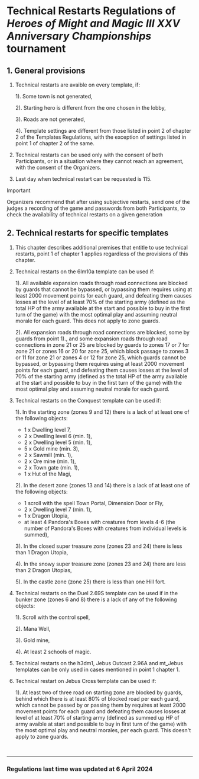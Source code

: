 # Technical Restarts Regulations of *Heroes of Might and Magic III XXV Anniversary Championships* tournament

## 1. General provisions

1. Technical restarts are avaible on every template, if:

    1). Some town is not generated,

    2). Starting hero is different from the one chosen in the lobby,

    3). Roads are not generated,

    4). Template settings are different from those listed in point 2 of chapter 2 of the Templates Regulations, with the exception of settings listed in point 1 of chapter 2 of the same.

2. Technical restarts can be used only with the consent of both Participants, or in a situation where they cannot reach an agreement, with the consent of the Organizers.

3. Last day when technical restart can be requested is 115.

> [!IMPORTANT]
> Organizers recommend that after using subjective restarts, send one of the judges a recording of the game and passwords from both Participants, to check the availability of technical restarts on a given generation

## 2. Technical restarts for specific templates

1. This chapter describes additional premises that entitle to use technical restarts, point 1 of chapter 1 applies regardless of the provisions of this chapter.

2. Technical restarts on the 6lm10a template can be used if:

    1). All available expansion roads through road connections are blocked by guards that cannot be bypassed, or bypassing them requires using at least 2000 movement points for each guard, and defeating them causes losses at the level of at least 70% of the starting army (defined as the total HP of the army available at the start and possible to buy in the first turn of the game) with the most optimal play and assuming neutral morale for each guard. This does not apply to zone guards.

    2). All expansion roads through road connections are blocked, some by guards from point 1)., and some expansion roads through road connections in zone 21 or 25 are blocked by guards to zones 17 or 7 for zone 21 or zones 16 or 20 for zone 25, which block passage to zones 3 or 11 for zone 21 or zones 4 or 12 for zone 25, which guards cannot be bypassed, or bypassing them requires using at least 2000 movement points for each guard, and defeating them causes losses at the level of 70% of the starting army (defined as the total HP of the army available at the start and possible to buy in the first turn of the game) with the most optimal play and assuming neutral morale for each guard.

3. Technical restarts on the Conquest template can be used if:

    1). In the starting zone (zones 9 and 12) there is a lack of at least one of the following objects:
    - 1 x Dwelling level 7,
    - 2 x Dwelling level 6 (min. 1),
    - 2 x Dwelling level 5 (min. 1),
    - 5 x Gold mine (min. 3),
    - 2 x Sawmill (min. 1),
    - 2 x Ore mine (min. 1),
    - 2 x Town gate (min. 1),
    - 1 x Hut of the Magi,

    2). In the desert zone (zones 13 and 14) there is a lack of at least one of the following objects:

    - 1 scroll with the spell Town Portal, Dimension Door or Fly,
    - 2 x Dwelling level 7 (min. 1),
    - 1 x Dragon Utopia,
    - at least 4 Pandora's Boxes with creatures from levels 4-6 (the number of Pandora's Boxes with creatures from individual levels is summed),

    3). In the closed super treasure zone (zones 23 and 24) there is less than 1 Dragon Utopia,

    4). In the snowy super treasure zone (zones 23 and 24) there are less than 2 Dragon Utopias,

    5). In the castle zone (zone 25) there is less than one Hill fort.

4. Technical restarts on the Duel 2.69S template can be used if in the bunker zone (zones 6 and 8) there is a lack of any of the following objects:

    1). Scroll with the control spell,

    2). Mana Well,

    3). Gold mine,

    4). At least 2 schools of magic.

5. Technical restarts on the h3dm1, Jebus Outcast 2.96A and mt_Jebus templates can be only used in cases mentioned in point 1 chapter 1.

6. Technical restart on Jebus Cross template can be used if:

    1). At least two of three road on starting zone are blocked by guards, behind which there is at least 80% of blocked road per each guard, which cannot be passed by or passing them by requires at least 2000 movement points for each guard and defeating them causes losses at level of at least 70% of starting army (defined as summed up HP of army avaible at start and possible to buy in first turn of the game) with the most optimal play and neutral morales, per each guard. This doesn't apply to zone guards.

<br/>
<hr>

### Regulations last time was updated at 6 April 2024

